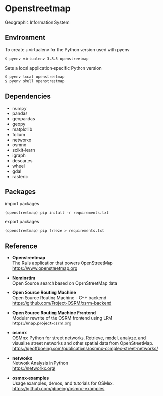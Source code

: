 # Openstreetmap

Geographic Information System

## Environment

To create a virtualenv for the Python version used with pyenv

```shell
$ pyenv virtualenv 3.8.5 openstreetmap
```

Sets a local application-specific Python version

```shell
$ pyenv local openstreetmap
$ pyenv shell openstreetmap
```

## Dependencies

- numpy
- pandas
- geopandas
- geopy
- matplotlib
- folium
- networkx
- osmnx
- scikit-learn
- igraph
- descartes
- wheel
- gdal
- rasterio

## Packages

import packages

```shell
(openstreetmap) pip install -r requirements.txt
```

export packages

```shell
(openstreetmap) pip freeze > requirements.txt
```

## Reference

- **Openstreetmap**  
The Rails application that powers OpenStreetMap  
<https://www.openstreetmap.org>

- **Nominatim**  
Open Source search based on OpenStreetMap data  

- **Open Source Routing Machine**  
Open Source Routing Machine - C++ backend  
<https://github.com/Project-OSRM/osrm-backend>

- **Open Source Routing Machine Frontend**  
Modular rewrite of the OSRM frontend using LRM  
<https://map.project-osrm.org>

- **osmnx**  
OSMnx: Python for street networks. Retrieve, model, analyze, and visualize street networks and other spatial data from OpenStreetMap.  
<https://geoffboeing.com/publications/osmnx-complex-street-networks/>

- **networkx**  
Network Analysis in Python  
<https://networkx.org/>

- **osmnx-examples**  
Usage examples, demos, and tutorials for OSMnx.  
<https://github.com/gboeing/osmnx-examples>
